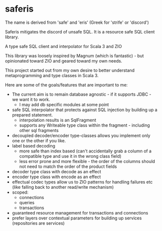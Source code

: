 # saferis

The name is derived from 'safe' and 'eris' (Greek for 'strife' or 'discord') 

Saferis mitigates the discord of unsafe SQL. It is a resource safe SQL client library.

A type safe SQL client and interpolator for Scala 3 and ZIO

This library was loosely inspired by Magnum (which is fantastic) - but opinionated toward ZIO and geared toward my own needs.

This project started out from my own desire to better understand metaprogramming and type classes in Scala 3.

Here are some of the goals/features that are important to me:

- The current aim is to remain database agnostic - if it supports JDBC - we want it to work.
  - I may add db specific modules at some point
- safe SQL interpolator that protects against SQL injection by building up a prepared statement.
  - interpolation results is an SqlFragment
  - supports any Writeable type class within the fragment - including other sql fragments
- decoupled decoder/encoder type-classes allows you implement only one or the other if you like.
- label based decoding
  - more safe than index based (can't accidentally grab a column of a compatible type and use it in the wrong class field)
  - less error prone and more flexible - the order of the columns should not need to match the order of the product fields
- decoder type class with decode as an effect
- encoder type class with encode as an effect
- effectual codec types allow us to ZIO patterns for handling failures etc (like falling back to another read/write mechanism)
- scoped:
  - connections
  - queries
  - transactions
- guaranteed resource management for transactions and connections
- prefer layers over contextual parameters for building up services (repositories are services)
